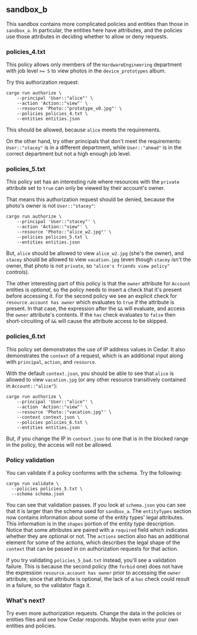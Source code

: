## sandbox_b

This sandbox contains more complicated policies and entities than those in
`sandbox_a`. In particular, the entities here have attributes, and the
policies use those attributes in deciding whether to allow or deny requests.

### policies_4.txt

This policy allows only members of the `HardwareEngineering` department
with job level `>= 5` to view photos in the `device_prototypes` album.

Try this authorization request:
```
cargo run authorize \
    --principal 'User::"alice"' \
    --action 'Action::"view"' \
    --resource 'Photo::"prototype_v0.jpg"' \
    --policies policies_4.txt \
    --entities entities.json
```
This should be allowed, because `alice` meets the requirements.

On the other hand, try other principals that don't meet the requirements:
`User::"stacey"` is in a different department, while `User::"ahmad"` is
in the correct department but not a high enough job level.

### policies_5.txt

This policy set has an interesting rule where resources with the `private`
attribute set to `true` can only be viewed by their account's owner.

That means this authorization request should be denied, because the
photo's owner is not `User::"stacey"`:
```
cargo run authorize \
    --principal 'User::"stacey"' \
    --action 'Action::"view"' \
    --resource 'Photo::"alice_w2.jpg"' \
    --policies policies_5.txt \
    --entities entities.json
```

But, `alice` should be allowed to view `alice_w2.jpg` (she's the owner), and
`stacey` should be allowed to view `vacation.jpg` (even though `stacey` isn't
the owner, that photo is not `private`, so `"alice's friends view policy"`
controls).

The other interesting part of this policy is that the `owner` attribute for
`Account` entities is _optional_, so the policy needs to insert a check that it's present before accessing it. For the second policy we see an
explicit check for  `resource.account has owner` which evaluates to `true` if the attribute is present. In that case, the expression after the `&&` will evaluate, and access the `owner` attribute's contents. If the `has` check evaluates to `false` then short-circuiting of `&&` will cause the attribute access to be skipped.

### policies_6.txt

This policy set demonstrates the use of IP address values in Cedar.
It also demonstrates the `context` of a request, which is an additional input
along with `principal`, `action`, and `resource`.

With the default `context.json`, you should be able to see that `alice` is
allowed to view `vacation.jpg` (or any other resource transitively contained
in `Account::"alice"`):
```
cargo run authorize \
    --principal 'User::"alice"' \
    --action 'Action::"view"' \
    --resource 'Photo::"vacation.jpg"' \
    --context context.json \
    --policies policies_6.txt \
    --entities entities.json
```

But, if you change the IP in `context.json` to one that is in the blocked range
in the policy, the access will not be allowed.

### Policy validation

You can validate if a policy conforms with the schema. Try the following:
```
cargo run validate \
  --policies policies_5.txt \
  --schema schema.json
```
You can see that validation passes. If you look at `schema.json` you can see that it is larger than the schema used for `sandbox_a`. The `entityTypes` section now contains information about some of the entity types' legal attributes. This information is in the `shapes` portion of the entity type description. Notice that some attributes are paired with a `required` field which indicates whether they are optional or not. The `actions` section also has an additional element for some of the actions, which describes the legal shape of the `context` that can be passed in on authorization requests for that action.

If you try validating `policies_5_bad.txt` instead, you'll see a validation failure. This is because the second policy (the `forbid` one) does not have the expression `resource.account has owner` prior to accessing the `owner` attribute; since that attribute is optional, the lack of a `has` check could result in a failure, so the validator flags it.

### What's next?

Try even more authorization requests. Change the data in the policies or entities
files and see how Cedar responds. Maybe even write your own entities and
policies.

